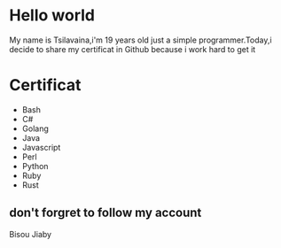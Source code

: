 # Hello world
My name is Tsilavaina,i'm 19 years old
just a simple programmer.Today,i decide to share my certificat in Github because i work hard to get it

# Certificat
- Bash
- C#
- Golang
- Java
- Javascript
- Perl
- Python
- Ruby
- Rust

## don't forgret to follow my account
Bisou Jiaby
